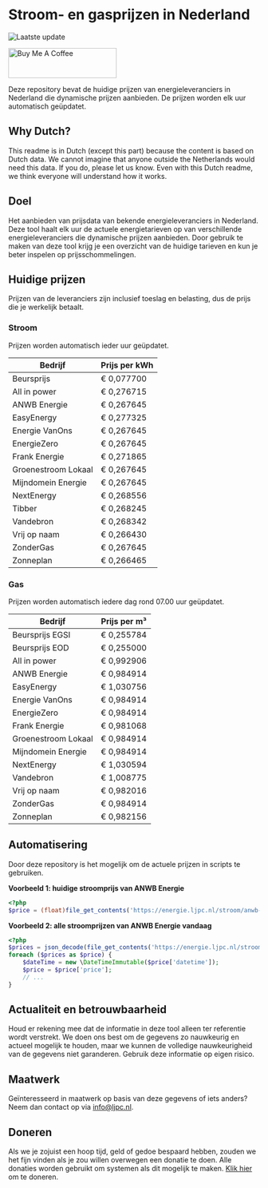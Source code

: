 # Stroom- en gasprijzen in Nederland

![Laatste update](https://img.shields.io/badge/laatste%20update-2023--07--14%2015%3A00%20CET-brightgreen)

<a href="https://www.buymeacoffee.com/Lars-" target="_blank"><img src="https://cdn.buymeacoffee.com/buttons/v2/default-orange.png" alt="Buy Me A Coffee" height="60" style="height: 60px !important;width: 217px !important;" ></a>

Deze repository bevat de huidige prijzen van energieleveranciers in Nederland die dynamische prijzen aanbieden. De prijzen worden elk uur automatisch geüpdatet.

## Why Dutch?

This readme is in Dutch (except this part) because the content is based on Dutch data. We cannot imagine that anyone outside the Netherlands would need this data. If you do, please let us know. Even with this Dutch readme, we think
everyone will understand how it works.

## Doel

Het aanbieden van prijsdata van bekende energieleveranciers in Nederland. Deze tool haalt elk uur de actuele energietarieven op van verschillende energieleveranciers die dynamische prijzen aanbieden. Door gebruik te maken van deze tool
krijg je een overzicht van de huidige tarieven en kun je beter inspelen op prijsschommelingen.

## Huidige prijzen

Prijzen van de leveranciers zijn inclusief toeslag en belasting, dus de prijs die je werkelijk betaalt.

### Stroom

Prijzen worden automatisch ieder uur geüpdatet.

 Bedrijf | Prijs per kWh 
---------|---------------
Beursprijs | € 0,077700
All in power | € 0,276715
ANWB Energie | € 0,267645
EasyEnergy | € 0,277325
Energie VanOns | € 0,267645
EnergieZero | € 0,267645
Frank Energie | € 0,271865
Groenestroom Lokaal | € 0,267645
Mijndomein Energie | € 0,267645
NextEnergy | € 0,268556
Tibber | € 0,268245
Vandebron | € 0,268342
Vrij op naam | € 0,266430
ZonderGas | € 0,267645
Zonneplan | € 0,266465


### Gas

Prijzen worden automatisch iedere dag rond 07.00 uur geüpdatet.

 Bedrijf | Prijs per m³ 
---------|--------------
Beursprijs EGSI | € 0,255784
Beursprijs EOD | € 0,255000
All in power | € 0,992906
ANWB Energie | € 0,984914
EasyEnergy | € 1,030756
Energie VanOns | € 0,984914
EnergieZero | € 0,984914
Frank Energie | € 0,981068
Groenestroom Lokaal | € 0,984914
Mijndomein Energie | € 0,984914
NextEnergy | € 1,030594
Vandebron | € 1,008775
Vrij op naam | € 0,982016
ZonderGas | € 0,984914
Zonneplan | € 0,982156


## Automatisering

Door deze repository is het mogelijk om de actuele prijzen in scripts te gebruiken.

**Voorbeeld 1: huidige stroomprijs van ANWB Energie**

```php
<?php
$price = (float)file_get_contents('https://energie.ljpc.nl/stroom/anwb-energie-nu.txt');

```

**Voorbeeld 2: alle stroomprijzen van ANWB Energie vandaag**

```php
<?php
$prices = json_decode(file_get_contents('https://energie.ljpc.nl/stroom/all-in-power-vandaag.json'),true);
foreach ($prices as $price) {
    $dateTime = new \DateTimeImmutable($price['datetime']);
    $price = $price['price'];
    // ...
}
```

## Actualiteit en betrouwbaarheid

Houd er rekening mee dat de informatie in deze tool alleen ter referentie wordt verstrekt. We doen ons best om de gegevens zo nauwkeurig en actueel mogelijk te houden, maar we kunnen de volledige nauwkeurigheid van de gegevens niet
garanderen. Gebruik deze informatie op eigen risico.

## Maatwerk

Geïnteresseerd in maatwerk op basis van deze gegevens of iets anders? Neem dan contact op
via [info@ljpc.nl](mailto:info@ljpc.nl?subject=Energie%20prijzen).

## Doneren

Als we je zojuist een hoop tijd, geld of gedoe bespaard hebben, zouden we het fijn vinden als je zou willen overwegen een
donatie te doen. Alle donaties worden gebruikt om systemen als dit mogelijk te
maken. [Klik hier](https://www.buymeacoffee.com/Lars-) om te doneren.

